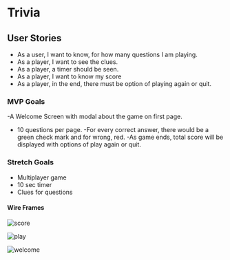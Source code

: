 # Trivia
## User Stories

- As a user, I want to know, for how many questions I am playing.
- As a player, I want to see the clues.
- As a player, a timer should be seen.
- As a player, I want to know my score
- As a player, in the end, there must be option of playing again or quit.

### MVP Goals

-A Welcome Screen with modal about the game on first page.
- 10 questions per page.
-For every correct answer, there would be a green check mark and for wrong, red.
-As game ends, total score will be displayed with options of play again or quit.

### Stretch Goals
- Multiplayer game
- 10 sec timer
- Clues for questions

#### Wire Frames
![score](https://media.git.generalassemb.ly/user/38079/files/b888e000-0649-11ec-9174-c1f739da9ee9)

![play](https://media.git.generalassemb.ly/user/38079/files/752e7180-0649-11ec-937b-91e4009784cc)

![welcome](https://media.git.generalassemb.ly/user/38079/files/49ab8700-0649-11ec-99f6-b40145e836a0)

